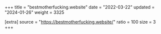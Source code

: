 +++
title = "bestmotherfucking.website"
date = "2022-03-22"
updated = "2024-01-26"
weight = 3325

[extra]
source = "https://bestmotherfucking.website/"
ratio = 100
size = 3
+++
